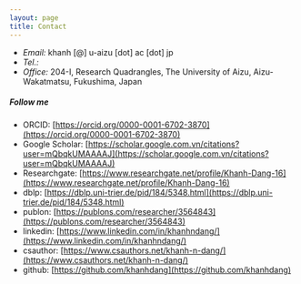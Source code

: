 ```yaml
---
layout: page
title: Contact 
---
```





- *Email:* khanh [@] u-aizu [dot] ac [dot] jp
- *Tel.:* 
- *Office:* 204-I, Research Quadrangles, The University of Aizu, Aizu-Wakatmatsu, Fukushima, Japan 



##### Follow me

- ORCID: [https://orcid.org/0000-0001-6702-3870](https://orcid.org/0000-0001-6702-3870)
- Google Scholar: [https://scholar.google.com.vn/citations?user=mQbqkUMAAAAJ](https://scholar.google.com.vn/citations?user=mQbqkUMAAAAJ) 
- Researchgate: [https://www.researchgate.net/profile/Khanh-Dang-16](https://www.researchgate.net/profile/Khanh-Dang-16)
- dblp: [https://dblp.uni-trier.de/pid/184/5348.html](https://dblp.uni-trier.de/pid/184/5348.html)
- publon: [https://publons.com/researcher/3564843](https://publons.com/researcher/3564843)
- linkedin: [https://www.linkedin.com/in/khanhndang/](https://www.linkedin.com/in/khanhndang/)
- csauthor: [https://www.csauthors.net/khanh-n-dang/](https://www.csauthors.net/khanh-n-dang/)
- github: [https://github.com/khanhdang](https://github.com/khanhdang)
